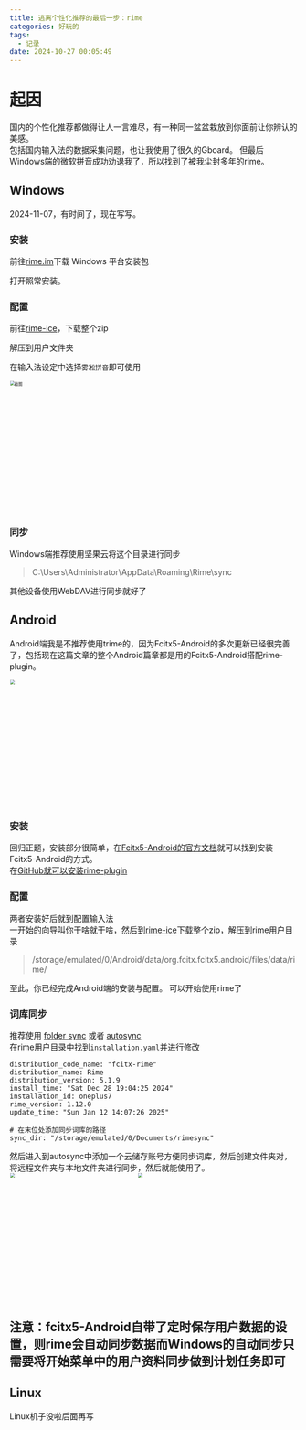 ```yaml
---
title: 逃离个性化推荐的最后一步：rime
categories: 好玩的
tags:
  - 记录
date: 2024-10-27 00:05:49
---
```


# 起因

国内的个性化推荐都做得让人一言难尽，有一种同一盆盆栽放到你面前让你辨认的美感。  
包括国内输入法的数据采集问题，也让我使用了很久的Gboard。
但最后Windows端的微软拼音成功劝退我了，所以找到了被我尘封多年的rime。

## Windows

2024-11-07，有时间了，现在写写。  

### 安装

前往[rime.im](https://rime.im/)下载 Windows 平台安装包  

打开照常安装。

### 配置

前往[rime-ice](https://github.com/iDvel/rime-ice)，下载整个zip  

解压到用户文件夹  

在输入法设定中选择`雾凇拼音`即可使用

<img title="" src="https://ghp.ci/https://github.com/LIPiston/picx-images-hosting/raw/master/20241107/QQ20241107-181618.60u9bvvftc.webp" alt="截图" style="zoom:50%;" width="458">

### 同步

Windows端推荐使用坚果云将这个目录进行同步

> C:\Users\Administrator\AppData\Roaming\Rime\sync

其他设备使用WebDAV进行同步就好了

## Android

Android端我是不推荐使用trime的，因为Fcitx5-Android的多次更新已经很完善了，包括现在这篇文章的整个Android篇章都是用的Fcitx5-Android搭配rime-plugin。

<img title="" src="https://jsd.cdn.zzko.cn/gh/LIPiston/picx-images-hosting@master/Screenshot_20241026-235509_Markor.5mnt47fxt0.png" alt="" style="zoom:50%;" width="441">

### 安装

回归正题，安装部分很简单，在[Fcitx5-Android的官方文档](https://fcitx5-android.github.io/installation/)就可以找到安装Fcitx5-Android的方式。  
在[GitHub就可以安装rime-plugin](https://github.com/fcitx5-android/fcitx5-android)

### 配置

两者安装好后就到配置输入法  
一开始的向导叫你干啥就干啥，然后到[rime-ice](https://github.com/iDvel/rime-ice)下载整个zip，解压到rime用户目录

> /storage/emulated/0/Android/data/org.fcitx.fcitx5.android/files/data/rime/

至此，你已经完成Android端的安装与配置。
可以开始使用rime了

### 词库同步

推荐使用 [folder sync](https://foldersync.io/) 或者 [autosync](https://play.google.com/store/apps/details?id=com.ttxapps.autosync)  
在rime用户目录中找到`installation.yaml`并进行修改  
```
distribution_code_name: "fcitx-rime"
distribution_name: Rime
distribution_version: 5.1.9
install_time: "Sat Dec 28 19:04:25 2024"
installation_id: oneplus7
rime_version: 1.12.0
update_time: "Sun Jan 12 14:07:26 2025"

# 在末位处添加同步词库的路径
sync_dir: "/storage/emulated/0/Documents/rimesync"
```
然后进入到autosync中添加一个云储存账号方便同步词库，然后创建文件夹对，将远程文件夹与本地文件夹进行同步，然后就能使用了。  
<img title="" src="https://ghp.ci/https://github.com/LIPiston/picx-images-hosting/raw/master/ae25378a-019b-4924-aa93-c23f1fdd0df4.1zicvbujso.webp" alt="" style="zoom:50%;" width="441">
<img title="" src="https://ghp.ci/https://github.com/LIPiston/picx-images-hosting/raw/master/image.45s2pjolj.webp" alt="" style="zoom:50%;" width="441">

注意：fcitx5-Android自带了定时保存用户数据的设置，则rime会自动同步数据而Windows的自动同步只需要将开始菜单中的用户资料同步做到计划任务即可
---


## Linux

Linux机子没啦后面再写